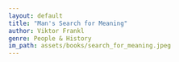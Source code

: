 ```yaml
---
layout: default
title: "Man's Search for Meaning"
author: Viktor Frankl
genre: People & History
im_path: assets/books/search_for_meaning.jpeg
---
```


